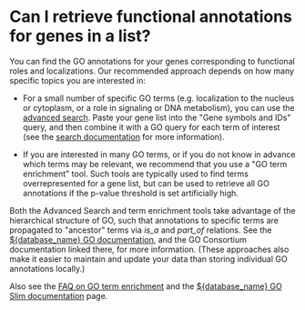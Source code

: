 # Can I retrieve functional annotations for genes in a list?
<!-- pombase_categories: Finding data,Tools and resources,Using ontologies -->

You can find the GO annotations for your genes corresponding to
functional roles and localizations. Our recommended approach depends on
how many specific topics you are interested in:

-   For a small number of specific GO terms (e.g. localization to the
    nucleus or cytoplasm, or a role in signaling or DNA metabolism),
    you can use the [advanced search](/query). Paste your gene list
    into the "Gene symbols and IDs" query, and then combine it with a GO query for
    each term of interest (see the [search documentation](/documentation/advanced-search)
    for more information).

-   If you are interested in many GO terms, or if you do not know in
    advance which terms may be relevant, we recommend that you use a "GO
    term enrichment" tool. Such tools are typically used to find terms
    overrepresented for a gene list, but can be used to retrieve all GO
    annotations if the p-value threshold is set artificially high.

Both the Advanced Search and term enrichment tools take advantage of the
hierarchical structure of GO, such that annotations to specific terms
are propagated to "ancestor" terms via *is\_a* and *part\_of* relations.
See the [${database_name} GO documentation](/documentation/gene-page-gene-ontology), and the GO
Consortium documentation linked there, for more information. (These
approaches also make it easier to maintain and update your data than
storing individual GO annotations locally.)

Also see the [FAQ on GO term enrichment](/faq/how-can-i-find-significant-shared-go-annotations-genes-list)
and the [${database_name} GO Slim documentation](/documentation/pombase-go-slim-documentation) page.

